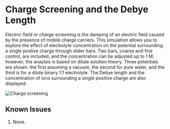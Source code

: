 
# Charge Screening and the Debye Length

Electric-field or charge screening is the damping of an electric field caused by the presence of mobile charge carriers. This simulation allows you to explore the effect of electrolyte concentration on the potential surrounding a single postive charge through slider bars. Two bars, coarse and fine control, are included, and the concentration can be adjusted up to 1 M; however, the anaylsis is based on dilute solution theory.  Three potentials are shown: the first assuming a vacuum, the second for pure water, and the third is for a dilute binary 1:1 electrolyte.  The Debye length and the concentration of ions surrounding a single positive charge are also displayed.

![Charge screening](https://user-images.githubusercontent.com/75796436/104048316-06cb9a80-51b1-11eb-93b9-f40d253b98be.png)

## Known Issues
1. None.


